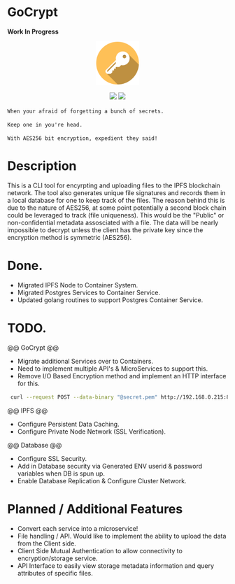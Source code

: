 # GoCrypt
**Work In Progress**
<p align="center">
<img src="https://github.com/td4b/GoCrypt/blob/master/image/key_icon-01.png" width="100" height="100">
</p>
<p align="center">
<img style="float: center;" src="https://goreportcard.com/badge/github.com/TD4B/GoCrypt">
<img style="float: center;" src="https://img.shields.io/badge/License-MIT-yellow.svg">

`When your afraid of forgetting a bunch of secrets.`<p>
`Keep one in you're head.`<p>
`With AES256 bit encryption, expedient they said!`

# Description
This is a CLI tool for encyrpting and uploading files to the IPFS blockchain network. The tool also generates unique file signatures and records them in a local database for one to keep track of the files. The reason behind this is due to the nature of AES256, at some point potentially a second block chain could be leveraged to track (file uniqueness). This would be the "Public" or non-confidential metadata assosciated with a file. The data will be nearly impossible to decrypt unless the client has the private key since the encryption method is symmetric (AES256).

# Done.
- Migrated IPFS Node to Container System.
- Migrated Postgres Services to Container Service.
- Updated golang routines to support Postgres Container Service.

# TODO.

@@ GoCrypt @@
- Migrate additional Services over to Containers.
- Need to implement multiple API's & MicroServices to support this.
- Remove I/O Based Encryption method and implement an HTTP interface for this.
```bash
 curl --request POST --data-binary "@secret.pem" http://192.168.0.215:8000/upload/secret.pem=secretpassword
```

@@ IPFS @@
- Configure Persistent Data Caching.
- Configure Private Node Network (SSL Verification).

@@ Database @@
- Configure SSL Security.
- Add in Database security via Generated ENV userid & password variables when DB is spun up.
- Enable Database Replication & Configure Cluster Network.

# Planned / Additional Features
- Convert each service into a microservice!
- File handling / API. Would like to implement the ability to upload the data from the Client side.
- Client Side Mutual Authentication to allow connectivity to encryption/storage service.
- API Interface to easily view storage metadata information and query attributes of specific files.

